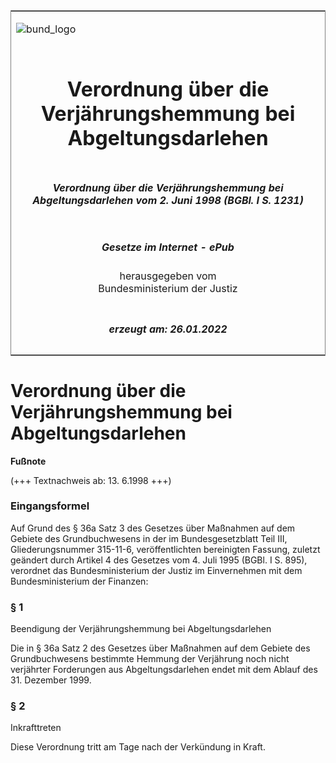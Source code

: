 <span id="DECKBLATT.html"></span>

<table border="0" frame="border" width="100%">

<tr valign="top">

<td align="left">

![bund\_logo](BfJ_2021_Web_de_de.gif)

</td>

<td align="right">

 

</td>

</tr>

<tr align="center" valign="middle">

<td colspan="2">

# Verordnung über die Verjährungshemmung bei Abgeltungsdarlehen

</td>

</tr>

<tr align="center" valign="middle">

<td colspan="2">

##### Verordnung über die Verjährungshemmung bei Abgeltungsdarlehen vom 2. Juni 1998 (BGBl. I S. 1231)

</td>

</tr>

<tr align="center" valign="middle">

<td colspan="2">

  
  

##### Gesetze im Internet - ePub  
  
herausgegeben vom  
Bundesministerium der Justiz

</td>

</tr>

<tr align="center" valign="bottom">

<td colspan="2">

  
  

##### erzeugt am: 26.01.2022

</td>

</tr>

</table>

<span id="BJNR123100998.html"></span>

# Verordnung über die Verjährungshemmung bei Abgeltungsdarlehen

<div>

  
**Fußnote**

<div class="jnhtml">

<div>

<div class="jurAbsatz">

(+++ Textnachweis ab: 13. 6.1998 +++)

</div>

</div>

</div>

</div>

<span id="BJNR123100998BJNE000100305.html"></span>

### Eingangsformel  

<div>

<div class="jnhtml">

<div>

<div class="jurAbsatz">

Auf Grund des § 36a Satz 3 des Gesetzes über Maßnahmen auf dem Gebiete
des Grundbuchwesens in der im Bundesgesetzblatt Teil III,
Gliederungsnummer 315-11-6, veröffentlichten bereinigten Fassung,
zuletzt geändert durch Artikel 4 des Gesetzes vom 4. Juli 1995 (BGBl. I
S. 895), verordnet das Bundesministerium der Justiz im Einvernehmen mit
dem Bundesministerium der Finanzen:

</div>

</div>

</div>

</div>

<span id="BJNR123100998BJNE000200305.html"></span>

### § 1  
Beendigung der Verjährungshemmung bei Abgeltungsdarlehen

<div>

<div class="jnhtml">

<div>

<div class="jurAbsatz">

Die in § 36a Satz 2 des Gesetzes über Maßnahmen auf dem Gebiete des
Grundbuchwesens bestimmte Hemmung der Verjährung noch nicht verjährter
Forderungen aus Abgeltungsdarlehen endet mit dem Ablauf des 31. Dezember
1999.

</div>

</div>

</div>

</div>

<span id="BJNR123100998BJNE000300305.html"></span>

### § 2  
Inkrafttreten

<div>

<div class="jnhtml">

<div>

<div class="jurAbsatz">

Diese Verordnung tritt am Tage nach der Verkündung in Kraft.

</div>

</div>

</div>

</div>
